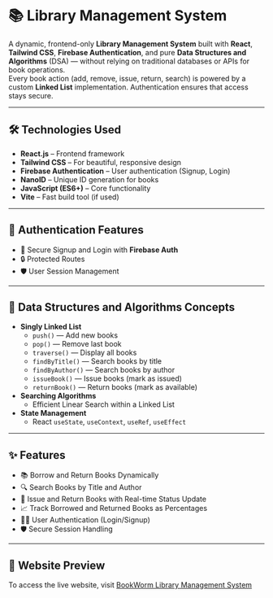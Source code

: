 # 📚 Library Management System

A dynamic, frontend-only **Library Management System** built with **React**, **Tailwind CSS**, **Firebase Authentication**, and pure **Data Structures and Algorithms** (DSA) — without relying on traditional databases or APIs for book operations.  
Every book action (add, remove, issue, return, search) is powered by a custom **Linked List** implementation. Authentication ensures that access stays secure.

---

## 🛠️ Technologies Used

- **React.js** – Frontend framework
- **Tailwind CSS** – For beautiful, responsive design
- **Firebase Authentication** – User authentication (Signup, Login)
- **NanoID** – Unique ID generation for books
- **JavaScript (ES6+)** – Core functionality
- **Vite** – Fast build tool (if used)

---

## 🔐 Authentication Features

- 🔑 Secure Signup and Login with **Firebase Auth**
- 🔒 Protected Routes
- 🛡️ User Session Management

---

## 🧠 Data Structures and Algorithms Concepts

- **Singly Linked List**
  - `push()` — Add new books
  - `pop()` — Remove last book
  - `traverse()` — Display all books
  - `findByTitle()` — Search books by title
  - `findByAuthor()` — Search books by author
  - `issueBook()` — Issue books (mark as issued)
  - `returnBook()` — Return books (mark as available)
- **Searching Algorithms**
  - Efficient Linear Search within a Linked List
- **State Management**
  - React `useState`, `useContext`, `useRef`, `useEffect`

---

## ✨ Features

- 📚 Borrow and Return Books Dynamically
- 🔍 Search Books by Title and Author
- 📖 Issue and Return Books with Real-time Status Update
- 📈 Track Borrowed and Returned Books as Percentages
- 🧑‍💻 User Authentication (Login/Signup)
- 🛡️ Secure Session Handling

---

## 🔗 Website Preview

To access the live website, visit [BookWorm Library Management System](https://library-management-system-second-copy.netlify.app/)
